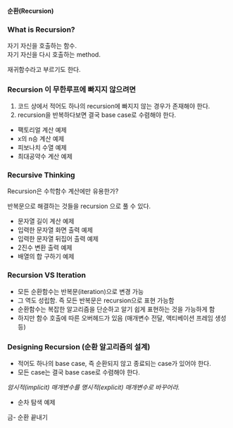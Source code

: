 #### 순환(Recursion)

### What is Recursion?

자기 자신을 호출하는 함수.  
자기 자신을 다시 호출하는 method.  

재귀함수라고 부르기도 한다.  

### Recursion 이 무한루프에 빠지지 않으려면  
1. 코드 상에서 적어도 하나의 recursion에 빠지지 않는 경우가 존재해야 한다.  
2. recursion을 반복하다보면 결국 base case로 수렴해야 한다.  

- 팩토리얼 계산 예제
- x의 n승 계산 예제
- 피보나치 수열 예제
- 최대공약수 계산 예제

### Recursive Thinking
Recursion은 수학함수 계산에만 유용한가?  

반복문으로 해결하는 것들을 recursion 으로 풀 수 있다.  

- 문자열 길이 계산 예제
- 입력한 문자열 화면 출력 예제
- 입력한 문자열 뒤집어 출력 예제
- 2진수 변환 출력 예제
- 배열의 합 구하기 예제


### Recursion VS Iteration

- 모든 순환함수는 반복문(iteration)으로 변경 가능
- 그 역도 성립함. 즉 모든 반복문은 recursion으로 표현 가능함
- 순환함수는 복잡한 알고리즘을 단순하고 알기 쉽게 표현하는 것을 가능하게 함
- 하지만 함수 호출에 따른 오버헤드가 있음 (매개변수 전달, 액티베이션 프레임 생성 등)

### Designing Recursion (순환 알고리즘의 설계)

- 적어도 하나의 base case, 즉 순환되지 않고 종료되는 case가 있어야 한다.
- 모든 case는 결국 base case로 수렴해야 한다.

*암시적(implicit) 매개변수를 명시적(explicit) 매개변수로 바꾸어라.*  

- 순차 탐색 예제


금- 순환 끝내기
